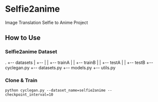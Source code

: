 # Selfie2anime
Image Translation Selfie to Anime Project

## How to Use

### Selfie2anime Dataset
.
+-- datasets
|   +-- <Your Dataset Name>
|   |    +-- trainA
|   |    +-- trainB
|   |    +-- testA
|   |    +-- testB
+-- cyclegan.py
+-- datasets.py
+-- models.py
+-- utils.py

### Clone & Train 
`python cyclegan.py --dataset_name=selfie2anime --checkpoint_interval=10`